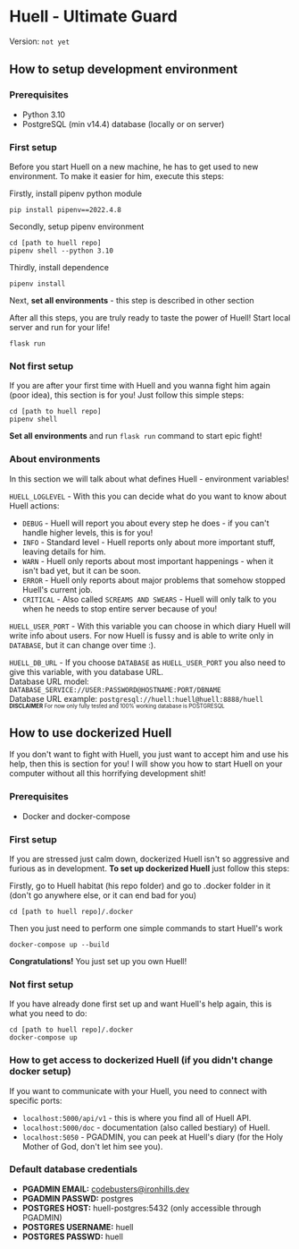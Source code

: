 # Huell - Ultimate Guard
Version: `not yet`

## How to setup development environment


### Prerequisites
* Python 3.10
* PostgreSQL (min v14.4) database (locally or on server)


### First setup
Before you start Huell on a new machine, he has to get used to new environment. To make it easier for him, execute this steps:

Firstly, install pipenv python module
```
pip install pipenv==2022.4.8
```
Secondly, setup pipenv environment
```
cd [path to huell repo]
pipenv shell --python 3.10 
```
Thirdly, install dependence
```
pipenv install
```
Next, **set all environments** - this step is described in other section

After all this steps, you are truly ready to taste the power of Huell! Start local server and run for your life!
```
flask run
```

### Not first setup
If you are after your first time with Huell and you wanna fight him again (poor idea), this section is for you! Just follow this
simple steps:
```
cd [path to huell repo]
pipenv shell
```
**Set all environments** and run `flask run` command to start epic fight!


### About environments
In this section we will talk about what defines Huell - environment variables!

`HUELL_LOGLEVEL` - With this you can decide what do you want to know about Huell actions:
* `DEBUG` - Huell will report you about every step he does - if you can't handle higher levels, this is for you!
* `INFO` - Standard level - Huell reports only about more important stuff, leaving details for him.
* `WARN` - Huell only reports about most important happenings - when it isn't bad yet, but it can be soon.
* `ERROR` - Huell only reports about major problems that somehow stopped Huell's current job.
* `CRITICAL` - Also called `SCREAMS AND SWEARS` - Huell will only talk to you when he needs to stop entire server 
because of you!

`HUELL_USER_PORT` - With this variable you can choose in which diary Huell will write info about users.
For now Huell is fussy and is able to write only in `DATABASE`, but it can change over time :).

`HUELL_DB_URL` - If you choose `DATABASE` as `HUELL_USER_PORT` you also need to give this variable, with
you database URL.\
Database URL model: `DATABASE_SERVICE://USER:PASSWORD@HOSTNAME:PORT/DBNAME`\
Database URL example: `postgresql://huell:huell@huell:8888/huell`\
<sup><sub>**DISCLAIMER** For now only fully tested and 100% working database is POSTGRESQL</sub></sup>



## How to use dockerized Huell
If you don't want to fight with Huell, you just want to accept him and use his help, then this is section for you!
I will show you how to start Huell on your computer without all this horrifying development shit!


### Prerequisites
* Docker and docker-compose


### First setup
If you are stressed just calm down, dockerized Huell isn't so aggressive and furious as in development.
**To set up dockerized Huell** just follow this steps:

Firstly, go to Huell habitat (his repo folder) and go to .docker folder in it 
(don't go anywhere else, or it can end bad for you)
```
cd [path to huell repo]/.docker
```

Then you just need to perform one simple commands to start Huell's work
```
docker-compose up --build
```

**Congratulations!** You just set up you own Huell!


### Not first setup
If you have already done first set up and want Huell's help again, this is what you need to do:
```
cd [path to huell repo]/.docker
docker-compose up
```


### How to get access to dockerized Huell (if you didn't change docker setup)
If you want to communicate with your Huell, you need to connect with specific ports:

* `localhost:5000/api/v1` - this is where you find all of Huell API.
* `localhost:5000/doc` - documentation (also called bestiary) of Huell.
* `localhost:5050` - PGADMIN, you can peek at Huell's diary (for the Holy Mother of God, don't let him see you).


### Default database credentials
* **PGADMIN EMAIL:** codebusters@ironhills.dev
* **PGADMIN PASSWD:** postgres
* **POSTGRES HOST:** huell-postgres:5432 (only accessible through PGADMIN)
* **POSTGRES USERNAME:** huell
* **POSTGRES PASSWD:** huell

